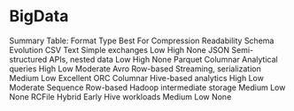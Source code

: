 # BigData
Summary Table:
Format	  Type	Best For	Compression	Readability	Schema Evolution
CSV	      Text	Simple exchanges	Low	High	None
JSON	    Semi-structured	APIs, nested data	Low	High	None
Parquet	  Columnar	Analytical queries	High	Low	Moderate
Avro	    Row-based	Streaming, serialization	Medium	Low	Excellent
ORC	      Columnar	Hive-based analytics	High	Low	Moderate
Sequence	Row-based	Hadoop intermediate storage	Medium	Low	None
RCFile	  Hybrid	Early Hive workloads	Medium	Low	None
